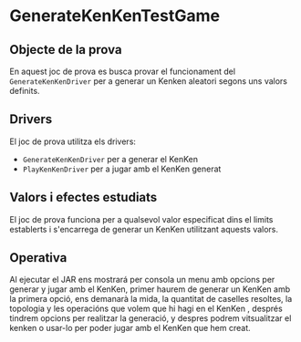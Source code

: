 # GenerateKenKenTestGame

## Objecte de la prova

En aquest joc de prova es busca provar el funcionament del `GenerateKenKenDriver` per a generar un Kenken aleatori segons uns valors definits.

## Drivers

El joc de prova utilitza els drivers:

- `GenerateKenKenDriver` per a generar el KenKen
- `PlayKenKenDriver` per a jugar amb el KenKen generat

## Valors i efectes estudiats

El joc de prova funciona per a qualsevol valor especificat dins el limits establerts i s'encarrega de generar un KenKen 
utilitzant aquests valors.  

## Operativa

Al ejecutar el JAR ens mostrará per consola un menu amb opcions per generar y jugar amb el KenKen, primer haurem de generar un KenKen amb la primera opció, ens demanarà la mida, la quantitat de caselles resoltes, la topologia y les operacións que volem que hi hagi en el KenKen , després tindrem opcions per realitzar la generació, y despres podrem vitsualitzar el kenken o usar-lo per poder jugar amb el KenKen que hem creat.
